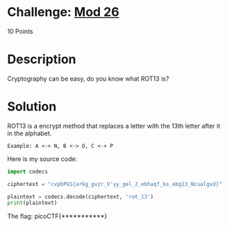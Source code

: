 # Challenge: [Mod 26](https://play.picoctf.org/practice/challenge/144)
10 Points
# Description
Cryptography can be easy, do you know what ROT13 is?
# Solution
ROT13 is a encrypt method that replaces a letter with the 13th letter after it in the alphabet.
``` 
Example: A <-> N, B <-> O, C <-> P
```
Here is my source code:
```python
import codecs

ciphertext = "cvpbPGS{arkg_gvzr_V'yy_gel_2_ebhaqf_bs_ebg13_Ncualgvd}"

plaintext = codecs.decode(ciphertext, 'rot_13')
print(plaintext)
```
The flag: picoCTF{***********}
